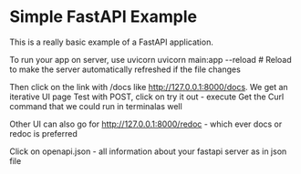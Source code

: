 # Simple FastAPI Example

This is a really basic example of a FastAPI application.

To run your app on server, use uvicorn
    uvicorn main:app --reload # Reload to make the server automatically refreshed if the file changes

Then click on the link with /docs like http://127.0.0.1:8000/docs. We get an iterative UI page
    Test with POST, click on try it out - execute
        Get the Curl command that we could run in terminalas well 

Other UI can also go for http://127.0.0.1:8000/redoc - which ever docs or redoc is preferred

Click on openapi.json - all information about your fastapi server as in json file
